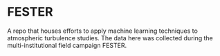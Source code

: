 # FESTER
A repo that houses efforts to apply machine learning techniques to atmospheric turbulence studies. The data here was collected during the multi-institutional field campaign FESTER.
